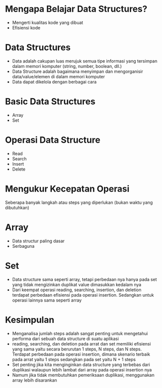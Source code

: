 # Mengapa Belajar Data Structures?
- Mengerti kualitas kode yang dibuat
- Efisiensi kode

# Data Structures
- Data adalah cakupan luas merujuk semua tipe informasi yang tersimpan dalam memori komputer (string, number, boolean, dll.)
- Data Structure adalah bagaimana menyimpan dan mengorganisir data/value/elemen di dalam memori komputer
- Data dapat dikelola dengan berbagai cara

# Basic Data Structures
- Array
- Set

# Operasi Data Structure
- Read
- Search
- Insert
- Delete

# Mengukur Kecepatan Operasi
Seberapa banyak langkah atau steps yang diperlukan (bukan waktu yang dibutuhkan)

# Array
- Data structur paling dasar
- Serbaguna

# Set
- Data structure sama seperti array, tetapi perbedaan nya hanya pada set yang tidak mengizinkan duplikat value dimasukkan kedalam nya
- Dari keempat operasi reading, searching, insertion, dan deletion terdapat perbedaan efisiensi pada operasi insertion. Sedangkan untuk operasi lainnya sama seperti array

# Kesimpulan
- Menganalisa jumlah steps adalah sangat penting untuk mengetahui performa dari sebuah data structure di suatu aplikasi
- reading, searching, dan deletion pada arrat dan set memiliki efisiensi yang sama yaitu secara berurutan 1 steps, N steps, dan N steps. Terdapat perbedaan pada operasi insertion, dimana skenario terbaik pada arrat yaitu 1 steps sedangkan pada set yaitu N + 1 steps
- Set penting jika kita menginginkan data structure yang terbebas dari duplikasi walaupun lebih lambat dari array pada operasi insertion nya
- Namum jika tidak membutuhkan pemeriksaan duplikasi, menggunakan array lebih disarankan
